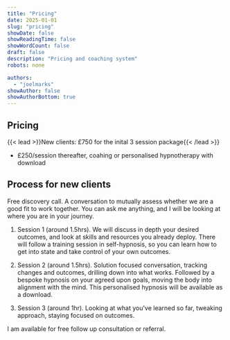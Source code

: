 ```yaml
---
title: "Pricing"
date: 2025-01-01
slug: "pricing"
showDate: false
showReadingTime: false
showWordCount: false
draft: false
description: "Pricing and coaching system"
robots: none

authors:
  - "joelmarks"
showAuthor: false
showAuthorBottom: true
---
```


## Pricing

{{< lead >}}New clients: £750 for the inital 3 session package{{< /lead >}}

- £250/session thereafter, coahing or personalised hypnotherapy with download


## Process for new clients

Free discovery call. A conversation to mutually assess whether we are a good fit to work together. You can ask me anything, and I will be looking at where you are in your journey.

1. Session 1 (around 1.5hrs). We will discuss in depth your desired outcomes, and look at skills and resources you already deploy. There will follow a training session in self-hypnosis, so you can learn how to get into state and take control of your own outcomes.

2. Session 2 (around 1.5hrs). Solution focused conversation, tracking changes and outcomes, drilling down into what works. Followed by a bespoke hypnosis on your agreed upon goals, moving the body into alignment with the mind. This personalised hypnosis will be available as a download.

3. Session 3 (around 1hr). Looking at what you've learned so far, tweaking approach, staying focused on outcomes.

I am available for free follow up consultation or referral.
